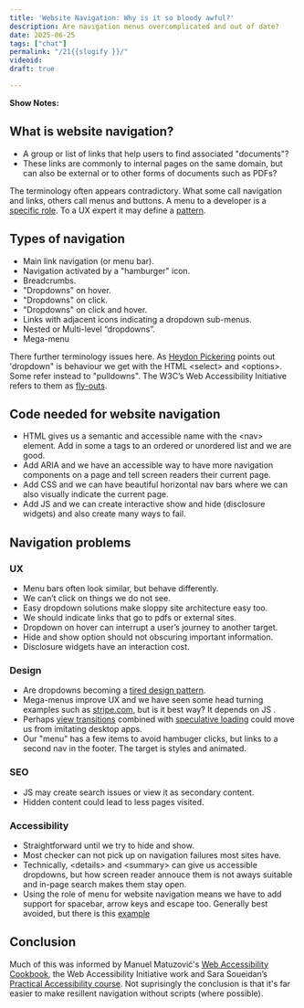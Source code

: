 ```yaml
---
title: 'Website Navigation: Why is it so bloody awful?'
description: Are navigation menus overcomplicated and out of date?
date: 2025-06-25
tags: ["chat"]
permalink: "/21{{slugify }}/"
videoid: 
draft: true

---
```


 **Show Notes:**

## What is website navigation?
  - A group or list of links that help users to find associated "documents"?
  - These links are commonly to internal pages on the same domain, but can also be external or to other forms of documents such as PDFs?


  The terminology often appears contradictory.  What some call navigation and links, others call menus and buttons. A menu to a developer is a [specific role](https://developer.mozilla.org/en-US/docs/Web/Accessibility/ARIA/Reference/Roles/menu_role). To a UX expert it may define a [pattern](https://www.nngroup.com/articles/ui-elements-glossary/#Menu-Bar).

  

## Types of navigation

- Main link navigation (or menu bar). 
- Navigation activated by a "hamburger" icon.
- Breadcrumbs.
- "Dropdowns" on hover.
- "Dropdowns" on click.
- "Dropdowns" on click and hover.
- Links with adjacent icons indicating a dropdown sub-menus.
- Nested or Multi-level “dropdowns”.
- Mega-menu

There further terminology issues here. As [Heydon Pickering](https://inclusive-components.design/menus-menu-buttons/) points out 'dropdown" is behaviour we get with the HTML &lt;select&gt; and &lt;options&gt;. Some refer instead to "pulldowns".  The W3C’s Web Accessibility Initiative refers to them as [fly-outs](https://www.w3.org/WAI/tutorials/menus/flyout/#flyoutnavmousefixed).

## Code needed for website navigation

- HTML gives us a semantic and accessible name with the &lt;nav&gt; element. Add in some a tags to an ordered or unordered list and we are good.
- Add ARIA and we have an accessible way to have more navigation components on a page and tell screen readers their current page.
- Add CSS and we can have beautiful horizontal nav bars where we can also visually indicate the current page.
- Add JS and we can create interactive show and hide (disclosure widgets) and also create many ways to fail.

## Navigation problems

### UX

- Menu bars often look similar, but behave differently.
- We can’t click on things we do not see.
- Easy dropdown solutions make sloppy site architecture easy too.
- We should indicate links that go to pdfs or external sites.
- Dropdown on hover can interrupt a user’s journey to another target.
- Hide and show option should not obscuring important information.
- Disclosure widgets have an interaction cost.

### Design

- Are dropdowns becoming a [tired design pattern](https://www.strongdesign.co/articles/tired-trend-drop-down-navigation-menus).
- Mega-menus improve UX and we have seen some head turning examples such as [stripe.com](https://stripe.com/gb), but is it best way? It depends on JS .
- Perhaps [view transitions](https://developer.mozilla.org/en-US/docs/Web/API/View_Transition_API) combined with [speculative loading](https://developer.mozilla.org/en-US/docs/Web/Performance/Guides/Speculative_loading) could move us from imitating desktop apps.
- Our "menu" has a few items to avoid hambuger clicks, but links to a second nav in the footer. The target is styles and animated.

### SEO

- JS may create  search issues or view it as secondary content.
- Hidden content could lead to less pages visited.

### Accessibility

- Straightforward until we try to hide and show.
- Most checker can not pick up on navigation failures most sites have.
- Technically, &lt;details&gt; and &lt;summary&gt; can give us accessible dropdowns, but how screen reader annouce them is not aways suitable and in-page search makes them stay open.
- Using the role of menu for website navigation means we have to add support for spacebar, arrow keys and escape too. Generally best avoided, but there is this [example](https://accessible-mega-menu.netlify.app/)

 
## Conclusion 

Much of this was informed by Manuel Matuzović's [Web Accessibility Cookbook](https://accessibility-cookbook.com/), the Web Accessibility Initiative work and Sara Soueidan’s  [Practical Accessibility course](https://practical-accessibility.today/).  Not suprisingly the conclusion is that it's far easier to make resillent navigation without scripts (where possible).